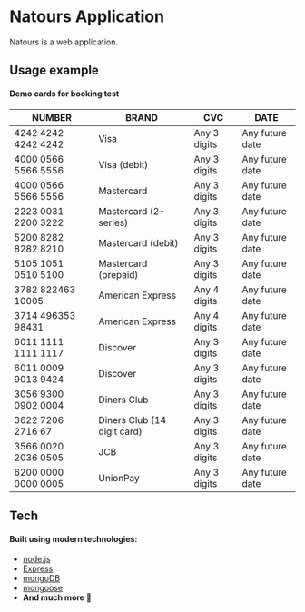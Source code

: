# Natours Application

Natours is a web application.


## Usage example
#### Demo cards for booking test

| NUMBER              | BRAND                       | CVC          | DATE            |
| ------------------- | --------------------------- | ------------ | --------------- |
| 4242 4242 4242 4242 | Visa                        | Any 3 digits | Any future date |
| 4000 0566 5566 5556 | Visa (debit)                | Any 3 digits | Any future date |
| 4000 0566 5566 5556 | Mastercard                  | Any 3 digits | Any future date |
| 2223 0031 2200 3222 | Mastercard (2-series)       | Any 3 digits | Any future date |
| 5200 8282 8282 8210 | Mastercard (debit)          | Any 3 digits | Any future date |
| 5105 1051 0510 5100 | Mastercard (prepaid)        | Any 3 digits | Any future date |
| 3782 822463 10005   | American Express            | Any 4 digits | Any future date |
| 3714 496353 98431   | American Express            | Any 4 digits | Any future date |
| 6011 1111 1111 1117 | Discover                    | Any 3 digits | Any future date |
| 6011 0009 9013 9424 | Discover                    | Any 3 digits | Any future date |
| 3056 9300 0902 0004 | Diners Club                 | Any 3 digits | Any future date |
| 3622 7206 2716 67   | Diners Club (14 digit card) | Any 3 digits | Any future date |
| 3566 0020 2036 0505 | JCB                         | Any 3 digits | Any future date |
| 6200 0000 0000 0005 | UnionPay                    | Any 3 digits | Any future date |


## Tech
#### Built using modern technologies:

- [node.js](https://nodejs.org/)
- [Express](https://expressjs.com/)
- [mongoDB](https://www.mongodb.com/)
- [mongoose](https://mongoosejs.com/)
- **And much more 🤪**

